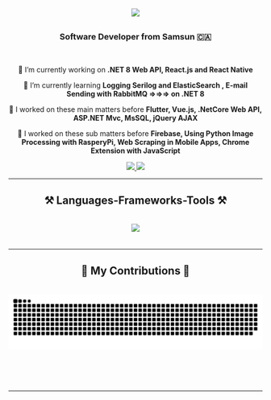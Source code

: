 
<h1 align="center">
    <img src="https://readme-typing-svg.herokuapp.com/?font=Righteous&size=35&center=true&vCenter=true&width=500&height=70&duration=4000&lines=Hi+There!+👋;+I'm+Oguz+TEKBAŞ!;" />
</h1>

<h3 align="center">Software Developer from Samsun 🇨🇦</h3>

<br/>

<div align="center">
 
 🔭 I’m currently working on **.NET 8 Web API, React.js and React Native**
 
 🌱 I’m currently learning **Logging Serilog and ElasticSearch , E-mail Sending with RabbitMQ   =>=>=>  on .NET 8**

💬 I worked on these main matters before  **Flutter, Vue.js, .NetCore Web API, ASP.NET Mvc, MsSQL, jQuery AJAX**

💬 I worked on these sub matters before  **Firebase, Using Python Image Processing with RasperyPi, Web Scraping in Mobile Apps, Chrome Extension with JavaScript**

 </div>
 
<div align="center"> 
  <a href="mailto:oguztekbas0@gmail.com">
    <img src="https://img.shields.io/badge/Gmail-333333?style=for-the-badge&logo=gmail&logoColor=red" />
  </a>
  <a href="https://linkedin.com/in/okan-oguz-tekbas-7a470314b" target="_blank">
    <img src="https://img.shields.io/badge/LinkedIn-0077B5?style=for-the-badge&logo=linkedin&logoColor=white" target="_blank" />
  </a>
</div>

 <hr/>
 
<h2 align="center">⚒️ Languages-Frameworks-Tools ⚒️</h2>
<br/>
<div align="center">
    <img src="https://skillicons.dev/icons?i=react,dotnet,redis,postman,raspberrypi,visualstudio,vscode" />
<br>
</div>

<br/>
<hr/>

<div align="center">
  <h2>🐍 My Contributions 🐍</h2>
  <br>
  <img alt="snake eating my contributions" src="https://raw.githubusercontent.com/salesp07/salesp07/output/github-contribution-grid-snake.svg" />
  
  <br/><br/><br/>
</div>

<hr/>
